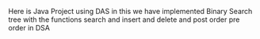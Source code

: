 Here is Java Project using DAS in this we have implemented Binary Search tree with the functions search and insert and delete and post order pre order in DSA
